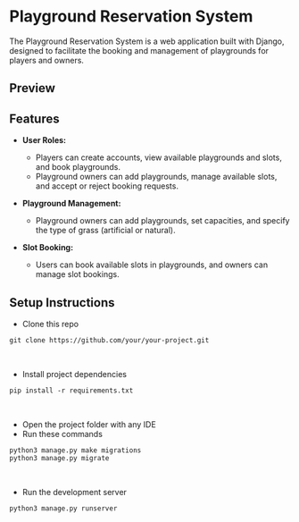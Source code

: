 # Playground Reservation System

The Playground Reservation System is a web application built with Django, designed to facilitate the booking and management of playgrounds for players and owners.

## Preview

## Features

- **User Roles:**
  - Players can create accounts, view available playgrounds and slots, and book playgrounds.
  - Playground owners can add playgrounds, manage available slots, and accept or reject booking requests.

- **Playground Management:**
  - Playground owners can add playgrounds, set capacities, and specify the type of grass (artificial or natural).

- **Slot Booking:**
  - Users can book available slots in playgrounds, and owners can manage slot bookings.

## Setup Instructions

- Clone this repo
``` shell
git clone https://github.com/your/your-project.git
```
<br>

- Install project dependencies
```shell
pip install -r requirements.txt
```
<br>

- Open the project folder with any IDE
- Run these commands
``` shell
python3 manage.py make migrations
python3 manage.py migrate
```
<br>

- Run the development server
```shell
python3 manage.py runserver
```
